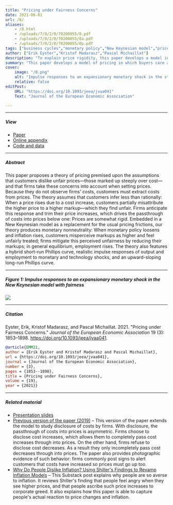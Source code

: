```yaml
---
title: "Pricing under Fairness Concerns" 
date: 2021-06-01
url: /8/
aliases:
    - /8.html
    - /uploads/7/0/2/0/70200055/8.pdf
    - /uploads/7/0/2/0/70200055/8a.pdf
    - /uploads/7/0/2/0/70200055/8p.pdf
tags: ["business cycles","monetary policy","New Keynesian model","price rigidity","social psychology"]
author: ["Erik Eyster","Kristof Madarasz","Pascal Michaillat"]
description: "To explain price rigidity, this paper develops a model in which buyers care about the fairness of markups but cannot observe them. Published in JEEA, 2018." 
summary: "This paper develops a model of pricing in which buyers care about the fairness of markups but misinfer them from prices. The model yields price rigidity, generates realistic Phillips curves, and explains why people dislike inflation so much." 
cover:
    image: "/8.png"
    alt: "Impulse responses to an expansionary monetary shock in the standard New Keynesian model and New Keynesian model with fairness concerns"
    relative: false
editPost:
    URL: "https://doi.org/10.1093/jeea/jvaa041"
    Text: "Journal of the European Economic Association"

---
```


---

##### View

+ [Paper](/8.pdf)
+ [Online appendix](/8a.pdf)
+ [Code and data](https://github.com/pmichaillat/fairness)

---

##### Abstract

This paper proposes a theory of pricing premised upon the assumptions that customers dislike unfair prices—those marked up steeply over cost—and that firms take these concerns into account when setting prices. Because they do not observe firms' costs, customers must extract costs from prices. The theory assumes that customers infer less than rationally: When a price rises due to a cost increase, customers partially misattribute the higher price to a higher markup—which they find unfair. Firms anticipate this response and trim their price increases, which drives the passthrough of costs into prices below one: Prices are somewhat rigid. Embedded in a New Keynesian model as a replacement for the usual pricing frictions, our theory produces monetary nonneutrality: When monetary policy loosens and inflation rises, customers misperceive markups as higher and feel unfairly treated; firms mitigate this perceived unfairness by reducing their markups; in general equilibrium, employment rises. The theory also features a hybrid short-run Phillips curve, realistic impulse responses of output and employment to monetary and technology shocks, and an upward-sloping long-run Phillips curve.

---

##### Figure 1:  Impulse responses to an expansionary monetary shock in the New Keynesian model with fairness

![](/8f.png)

---

##### Citation

Eyster, Erik, Kristof Madarasz, and Pascal Michaillat. 2021. "Pricing under Fairness Concerns." *Journal of the European Economic Association* 19 (3): 1853–1898. https://doi.org/10.1093/jeea/jvaa041.

```BibTeX
@article{EMM21,
author = {Erik Eyster and Kristof Madarasz and Pascal Michaillat},
url = {https://doi.org/10.1093/jeea/jvaa041},
journal = {Journal of the European Economic Association},
number = {3},
pages = {1853--1898},
title = {Pricing under Fairness Concerns},
volume = {19},
year = {2021}}
```

---

##### Related material

+ [Presentation slides](/8p.pdf)
+ [Previous version of the paper (2019)](https://arxiv.org/abs/1904.05656v2) – This version of the paper extends the model to study disclosure of costs by firms. With disclosure, the passthrough of costs into prices is asymmetric. Firms choose to disclose cost increases, which allows them to completely pass cost increases through into prices. On the other hand, firms refuse to disclose cost decreases. As a result they only incompletely pass cost decreases through into prices. The paper also provides photographic evidence of such behavior: firms commonly post signs to alert customers that costs have increased so prices must go up too.
+ [Why Do People Dislike Inflation? Using Shiller's Findings to Revamp Inflation Models](https://pmichaillat.substack.com/p/why-do-people-dislike-inflation-using) – This Substack post explains why people are so averse to inflation. It reviews Shiller's finding that people feel angry when they see higher prices, and that people ascribe such price increases to corporate greed. It also explains how this paper is able to capture people's actual reaction to price changes and inflation. 

